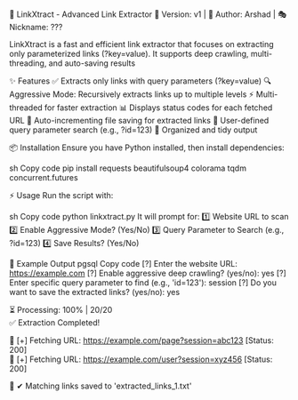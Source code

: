 🔗 LinkXtract - Advanced Link Extractor
🚀 Version: v1 | 👤 Author: Arshad | 🎭 Nickname: ???

LinkXtract is a fast and efficient link extractor that focuses on extracting only parameterized links (?key=value). It supports deep crawling, multi-threading, and auto-saving results

✨ Features
✅ Extracts only links with query parameters (?key=value)
🔍 Aggressive Mode: Recursively extracts links up to multiple levels
⚡ Multi-threaded for faster extraction
📊 Displays status codes for each fetched URL
💾 Auto-incrementing file saving for extracted links
🔑 User-defined query parameter search (e.g., ?id=123)
📝 Organized and tidy output


📦 Installation
Ensure you have Python installed, then install dependencies:

sh
Copy code
pip install requests beautifulsoup4 colorama tqdm concurrent.futures

⚡ Usage
Run the script with:

sh
Copy code
python linkxtract.py
It will prompt for:
1️⃣ Website URL to scan
2️⃣ Enable Aggressive Mode? (Yes/No)
3️⃣ Query Parameter to Search (e.g., ?id=123)
4️⃣ Save Results? (Yes/No)

📜 Example Output
pgsql
Copy code
[?] Enter the website URL: https://example.com
[?] Enable aggressive deep crawling? (yes/no): yes
[?] Enter specific query parameter to find (e.g., 'id=123'): session
[?] Do you want to save the extracted links? (yes/no): yes

⏳ Processing: 100% | 20/20  
✅ Extraction Completed!

🔗 [+] Fetching URL: https://example.com/page?session=abc123 [Status: 200]  
🔗 [+] Fetching URL: https://example.com/user?session=xyz456 [Status: 200]  

💾 ✔ Matching links saved to 'extracted_links_1.txt'


